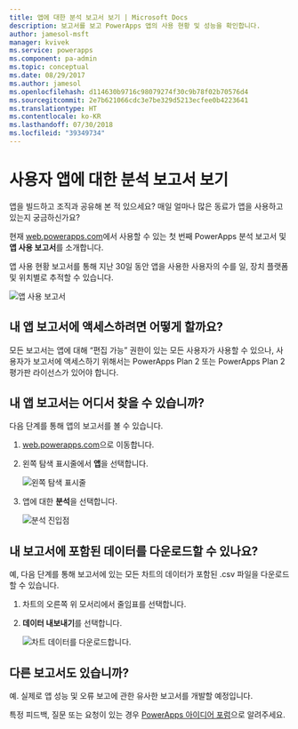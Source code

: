 ```yaml
---
title: 앱에 대한 분석 보고서 보기 | Microsoft Docs
description: 보고서를 보고 PowerApps 앱의 사용 현황 및 성능을 확인합니다.
author: jamesol-msft
manager: kvivek
ms.service: powerapps
ms.component: pa-admin
ms.topic: conceptual
ms.date: 08/29/2017
ms.author: jamesol
ms.openlocfilehash: d114630b9716c98079274f30c9b78f02b70576d4
ms.sourcegitcommit: 2e7b621066cdc3e7be329d5213ecfee0b4223641
ms.translationtype: HT
ms.contentlocale: ko-KR
ms.lasthandoff: 07/30/2018
ms.locfileid: "39349734"
---
```

# <a name="view-analytics-reports-for-your-app"></a>사용자 앱에 대한 분석 보고서 보기
앱을 빌드하고 조직과 공유해 본 적 있으세요?  매일 얼마나 많은 동료가 앱을 사용하고 있는지 궁금하신가요?

현재 [web.powerapps.com](https://web.powerapps.com)에서 사용할 수 있는 첫 번째 PowerApps 분석 보고서 및 **앱 사용 보고서**를 소개합니다.

앱 사용 현황 보고서를 통해 지난 30일 동안 앱을 사용한 사용자의 수를 일, 장치 플랫폼 및 위치별로 추적할 수 있습니다.

![앱 사용 보고서](./media/app-analytics/analytics.png)

## <a name="how-do-i-get-access-to-my-apps-reports"></a>내 앱 보고서에 액세스하려면 어떻게 할까요?
모든 보고서는 앱에 대해 “편집 가능” 권한이 있는 모든 사용자가 사용할 수 있으나, 사용자가 보고서에 액세스하기 위해서는 PowerApps Plan 2 또는 PowerApps Plan 2 평가판 라이선스가 있어야 합니다.

## <a name="where-do-i-find-my-apps-reports"></a>내 앱 보고서는 어디서 찾을 수 있습니까?
다음 단계를 통해 앱의 보고서를 볼 수 있습니다.

1. [web.powerapps.com](https://web.powerapps.com)으로 이동합니다.
2. 왼쪽 탐색 표시줄에서 **앱**을 선택합니다.
   
    ![왼쪽 탐색 표시줄](./media/app-analytics/left-nav.png)
3. 앱에 대한 **분석**을 선택합니다.
   
    ![분석 진입점](./media/app-analytics/analytics-entry-point.png)

## <a name="can-i-download-the-data-behind-my-reports"></a>내 보고서에 포함된 데이터를 다운로드할 수 있나요?
예, 다음 단계를 통해 보고서에 있는 모든 차트의 데이터가 포함된 .csv 파일을 다운로드할 수 있습니다.

1. 차트의 오른쪽 위 모서리에서 줄임표를 선택합니다.
2. **데이터 내보내기**를 선택합니다.
   
    ![차트 데이터를 다운로드합니다.](./media/app-analytics/analytics-download.png)

## <a name="are-there-going-to-be-any-other-reports"></a>다른 보고서도 있습니까?
예. 실제로 앱 성능 및 오류 보고에 관한 유사한 보고서를 개발할 예정입니다.

특정 피드백, 질문 또는 요청이 있는 경우 [PowerApps 아이디어 포럼](https://powerusers.microsoft.com/t5/PowerApps-Ideas/idb-p/PowerAppsIdeas)으로 알려주세요.

